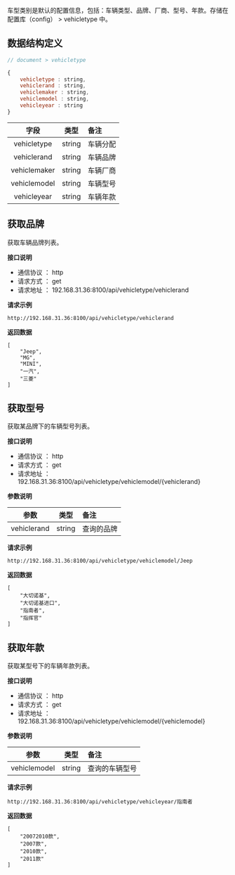 车型类别是默认的配置信息，包括：车辆类型、品牌、厂商、型号、年款。存储在配置库（config） > vehicletype 中。

## **数据结构定义**

```javascript
// document > vehicletype

{
    vehicletype : string,
    vehiclerand : string,
    vehiclemaker : string,
    vehiclemodel : string,
    vehicleyear : string
}

```
字段|类型|备注
:-:|:-:|:-
vehicletype|string|车辆分配
vehiclerand |string|车辆品牌
vehiclemaker |string|车辆厂商
vehiclemodel |string|车辆型号
vehicleyear |string|车辆年款
 
## **获取品牌**
获取车辆品牌列表。

**接口说明**
* 通信协议 ： http 
* 请求方式 ： get
* 请求地址 ： 192.168.31.36:8100/api/vehicletype/vehiclerand 

**请求示例**
``` 
http://192.168.31.36:8100/api/vehicletype/vehiclerand
```
**返回数据**
``` 
[
    "Jeep",
    "MG",
    "MINI",
    "一汽",
    "三菱"
]
```

## **获取型号**
获取某品牌下的车辆型号列表。

**接口说明**
* 通信协议 ： http
* 请求方式 ： get
* 请求地址 ： 192.168.31.36:8100/api/vehicletype/vehiclemodel/{vehiclerand}

**参数说明**

参数|类型|备注
:-:|:-:|:-
vehiclerand|string|查询的品牌

**请求示例**
``` 
http://192.168.31.36:8100/api/vehicletype/vehiclemodel/Jeep
```
**返回数据**
``` 
[
    "大切诺基",
    "大切诺基进口",
    "指南者",
    "指挥官" 
]
```


## **获取年款**
获取某型号下的车辆年款列表。

**接口说明**
* 通信协议 ： http
* 请求方式 ： get
* 请求地址 ： 192.168.31.36:8100/api/vehicletype/vehiclemodel/{vehiclemodel}

**参数说明**

参数|类型|备注
:-:|:-:|:-
vehiclemodel|string|查询的车辆型号

**请求示例**
``` 
http://192.168.31.36:8100/api/vehicletype/vehicleyear/指南者
```
**返回数据**
``` 
[
    "20072010款",
    "2007款",
    "2010款",
    "2011款"
]
```